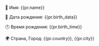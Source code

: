 🧍 Имя: {{pr.name}}

📅 Дата рождения: {{pr.birth_data}}

🕐 Время рождения: {{pr.birth_time}}

🌍 Страна, Город: {{pr.country}}, {{pr.city}}